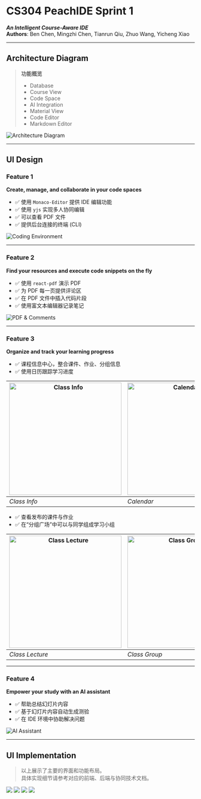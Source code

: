 # CS304 PeachIDE Sprint 1
**_An Intelligent Course-Aware IDE_**  
**Authors**: Ben Chen, Mingzhi Chen, Tianrun Qiu, Zhuo Wang, Yicheng Xiao

---

## Architecture Diagram

> **功能概览**  
> - Database  
> - Course View  
> - Code Space  
> - AI Integration  
> - Material View  
> - Code Editor  
> - Markdown Editor  

![Architecture Diagram](docs/images/architecture-diagram.png)

---

## UI Design

### Feature 1
**Create, manage, and collaborate in your code spaces**  
- ✅ 使用 `Monaco-Editor` 提供 IDE 编辑功能  
- ✅ 使用 `yjs` 实现多人协同编辑  
- ✅ 可以查看 PDF 文件  
- ✅ 提供后台连接的终端 (CLI)

![Coding Environment](docs/images/coding_env.png)

---

### Feature 2
**Find your resources and execute code snippets on the fly**  
- ✅ 使用 `react-pdf` 演示 PDF  
- ✅ 为 PDF 每一页提供评论区  
- ✅ 在 PDF 文件中插入代码片段  
- ✅ 使用富文本编辑器记录笔记  

![PDF & Comments](docs/images/slide_env.png)

---

### Feature 3
**Organize and track your learning progress**  
- ✅ 课程信息中心，整合课件、作业、分组信息  
- ✅ 使用日历跟踪学习进度  

| <img src="docs/images/class_info.png" alt="Class Info" width="300"/> | <img src="docs/images/calendar.png" alt="Calendar" width="300"/> |
| --- | --- |
| _Class Info_ | _Calendar_ |

- ✅ 查看发布的课件与作业  
- ✅ 在“分组广场”中可以与同学组成学习小组  

| <img src="docs/images/class_lecture.png" alt="Class Lecture" width="300"/> | <img src="docs/images/class_group.png" alt="Class Group" width="300"/> |
| --- | --- |
| _Class Lecture_ | _Class Group_ |

---

### Feature 4
**Empower your study with an AI assistant**  
- ✅ 帮助总结幻灯片内容  
- ✅ 基于幻灯片内容自动生成测验  
- ✅ 在 IDE 环境中协助解决问题  

![AI Assistant](docs/images/ai.png)

---

## UI Implementation

> 以上展示了主要的界面和功能布局。  
> 具体实现细节请参考对应的前端、后端与协同技术文档。

![](docs/images/1.jpg)
![](docs/images/2.jpg)
![](docs/images/3.jpg)
![](docs/images/4.jpg)